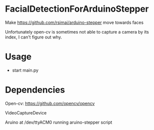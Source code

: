 # FacialDetectionForArduinoStepper



Make https://github.com/rsimai/arduino-stepper move towards faces

Unfortunately open-cv is sometimes not able to capture a camera by its index, I can't figure out why.

# Usage
- start main.py

# Dependencies
Open-cv: https://github.com/opencv/opencv

VideoCaptureDevice

Aruino at /dev/ttyACM0 running aruino-stepper script
